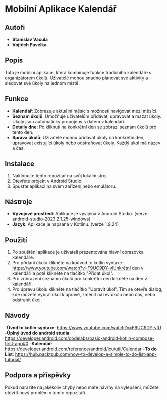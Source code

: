 # Mobilní Aplikace Kalendář

## Autoři
- **Stanislav Vacula**
- **Vojtěch Pavelka**

## Popis

Toto je mobilní aplikace, která kombinuje funkce tradičního kalendáře s organizátorem úkolů. Uživatelé mohou snadno plánovat své aktivity a sledovat své úkoly na jednom místě.

## Funkce

- **Kalendář**: Zobrazuje aktuální měsíc s možností navigovat mezi měsíci.
- **Seznam úkolů**: Umožňuje uživatelům přidávat, upravovat a mazat úkoly. Úkoly jsou automaticky propojeny s datem v kalendáři.
- **Detaily dne**: Po kliknutí na konkrétní den se zobrazí seznam úkolů pro tento den.
- **Správa úkolů**: Uživatelé mohou přidávat úkoly na konkrétní den, upravovat existující úkoly nebo odstraňovat úkoly. Každý úkol má název a čas.

## Instalace

1. Naklonujte tento repozitář na svůj lokální stroj.
2. Otevřete projekt v Android Studio.
3. Spusťte aplikaci na svém zařízení nebo emulátoru.

## Nástroje

- **Vývojové prostředí**: Aplikace je vyvíjena v Android Studio. (verze: android-studio-2023.2.1.25-windows)
- **Jazyk**: Aplikace je napsána v Kotlinu. (verze 1.9.24)

## Použití

1. Po spuštění aplikace je uživateli prezentována hlavní obrazovka kalendáře.
2. Pro přidání úkolu klikněte na koúvod to kotlin syntaxe - https://www.youtube.com/watch?v=F9UC9DY-vIUnkrétní den v kalendáři a poté klikněte na tlačítko "Přidat úkol".
3. Pro zobrazení seznamu úkolů pro konkrétní den klikněte na den v kalendáři.
4. Pro úpravu úkolu klikněte na tlačítko "Upravit úkol". Tím se otevře dialog, kde můžete vybrat úkol k úpravě, změnit název úkolu nebo čas, nebo odstranit úkol.

## Návody

-**Úvod to kotlin syntaxe**: https://www.youtube.com/watch?v=F9UC9DY-vIU
-**Úplný úvod do android studia**: https://developer.android.com/codelabs/basic-android-kotlin-compose-first-app#0
-**Kalendář**: https://developer.android.com/reference/android/icu/util/Calendar
-**To do List**: https://hub.packtpub.com/how-to-develop-a-simple-to-do-list-app-tutorial/

## Podpora a příspěvky

Pokud narazíte na jakékoliv chyby nebo máte návrhy na vylepšení, můžete otevřít nový problém v tomto repozitáři.
